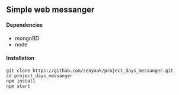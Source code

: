 ## Simple web messanger

#### Dependencies
* mongoBD
* node


#### Installation
```shell
git clone https://github.com/senyaak/project_days_messanger.git
cd project_days_messanger
npm install
npm start
```
